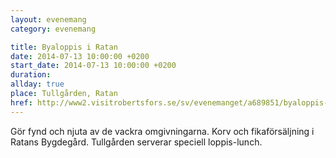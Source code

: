 ```yaml
---
layout: evenemang
category: evenemang

title: Byaloppis i Ratan
date: 2014-07-13 10:00:00 +0200
start_date: 2014-07-13 10:00:00 +0200
duration: 
allday: true
place: Tullgården, Ratan
href: http://www2.visitrobertsfors.se/sv/evenemanget/a689851/byaloppis-i-ratan/detaljer?page=2&search=s%3D20140618
---
```


Gör fynd och njuta av de vackra omgivningarna. Korv och fikaförsäljning i Ratans Bygdegård. Tullgården serverar speciell loppis-lunch.